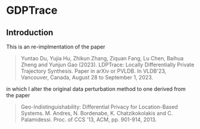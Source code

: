 # GDPTrace 
## Introduction 
This is an re-implmentation of the paper 

> Yuntao Du, Yujia Hu, Zhikun Zhang, Ziquan Fang, Lu Chen, Baihua Zheng and Yunjun Gao (2023). LDPTrace: Locally Differentially Private Trajectory Synthesis. Paper in arXiv or PVLDB. In VLDB'23, Vancouver, Canada, August 28 to September 1, 2023.

in which I alter the original data perturbation method to one derived from the paper 

> Geo-Indistinguishability: Differential Privacy for Location-Based Systems.
M. Andres, N. Bordenabe, K. Chatzikokolakis and C. Palamidessi.
Proc. of CCS '13, ACM, pp. 901-914, 2013. 
